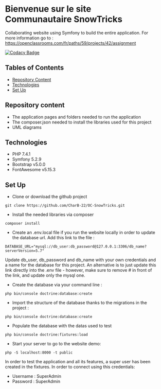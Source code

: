 # Bienvenue sur le site Communautaire SnowTricks

Collaborating website using Symfony to build the entire application. For more information go to : https://openclassrooms.com/fr/paths/59/projects/42/assignment

[![Codacy Badge](https://app.codacy.com/project/badge/Grade/b8f36c07e12d45df86bd854ea4d3e3a2)](https://www.codacy.com/gh/CharB-22/OC-SnowTricks/dashboard?utm_source=github.com&amp;utm_medium=referral&amp;utm_content=CharB-22/OC-SnowTricks&amp;utm_campaign=Badge_Grade)

## Tables of Contents
  * [Repository Content](#repository-content)
  * [Technologies](#technologies)
  * [Set Up](#set-up)

## Repository content
  * The application pages and folders needed to run the application
  * The composer.json needed to install the libraries used for this project
  * UML diagrams

## Technologies
  * PHP 7.4.1
  * Symfony 5.2.9
  * Bootstrap v5.0.0
  * FontAwesome v5.15.3

## Set Up
  * Clone or download the github project
  ```
  git clone https://github.com/CharB-22/OC-SnowTricks.git
  ```
  * Install the needed libraries via composer
  ```
  composer install
  ```
  * Create an .env.local file if you run the website locally in order to update the database url. Add this link to the file :
  ```
  DATABASE_URL="mysql://db_user:db_password@127.0.0.1:3306/db_name?serverVersion=5.7"
  ```
  Update db_user, db_password and db_name with your own credentials and a name for the database for this project.
  An alternative is to just update this link directly into the .env file - however, make sure to remove # in front of the link, and update only the mysql one.

  * Create the database via your command line :
  ```
  php bin/console doctrine:database:create
  ```
  * Import the structure of the database thanks to the migrations in the project :
  ```
  php bin/console doctrine:database:create
  ```
  * Populate the database with the datas used to test
  ```
  php bin/console doctrine:fixtures:load
  ```
  * Start your server to go to the website demo:
  ```
  php -S localhost:8000 -t public
  ```

In order to test the application and all its features, a super user has been created in the fixtures. In order to connect using this credentials:
  * Username : SuperAdmin
  * Password : SuperAdmin
